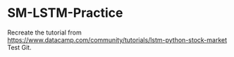 # SM-LSTM-Practice
Recreate the tutorial from https://www.datacamp.com/community/tutorials/lstm-python-stock-market
Test Git.

